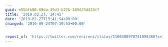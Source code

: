 ```yaml
---
guid: e55bfb08-69da-49d3-b27b-189d29d430c7
title: '2019.02.27, 14:41'
date: '2019-02-27T13:41:54+00:00'
changed: '2019-09-24T07:19:53+00:00'


repost_of: 'https://twitter.com/renireni/status/1100488978741055488?s=19'
---
```


